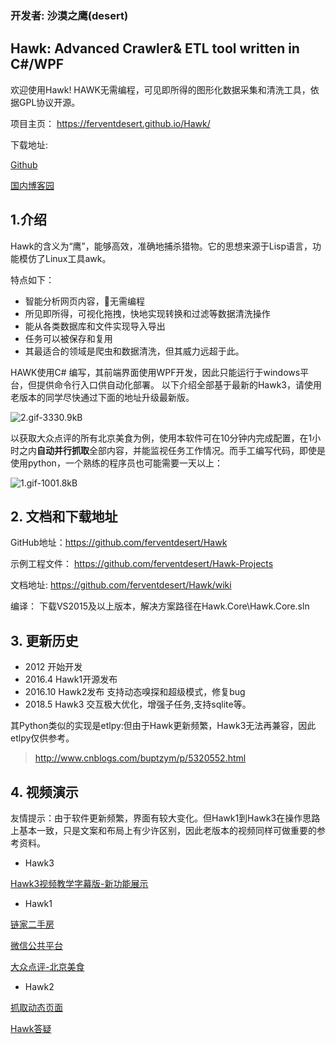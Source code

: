 
### 开发者: 沙漠之鹰(desert)


Hawk: Advanced Crawler& ETL tool written in C#/WPF
---

欢迎使用Hawk! HAWK无需编程，可见即所得的图形化数据采集和清洗工具，依据GPL协议开源。

项目主页： https://ferventdesert.github.io/Hawk/

下载地址: 

[Github](https://github.com/ferventdesert/Hawk/releases/download/Hawk3/Hawk3_Release.zip)

[国内博客园](https://files.cnblogs.com/files/buptzym/Hawk3_Release.zip)



## 1.介绍

Hawk的含义为“鹰”，能够高效，准确地捕杀猎物。它的思想来源于Lisp语言，功能模仿了Linux工具awk。

特点如下：
- 智能分析网页内容，无需编程
- 所见即所得，可视化拖拽，快地实现转换和过滤等数据清洗操作
- 能从各类数据库和文件实现导入导出
- 任务可以被保存和复用
- 其最适合的领域是爬虫和数据清洗，但其威力远超于此。

HAWK使用C# 编写，其前端界面使用WPF开发，因此只能运行于windows平台，但提供命令行入口供自动化部署。
以下介绍全部基于最新的Hawk3，请使用老版本的同学尽快通过下面的地址升级最新版。

![2.gif-3330.9kB][1]

以获取大众点评的所有北京美食为例，使用本软件可在10分钟内完成配置，在1小时之内**自动并行抓取**全部内容，并能监视任务工作情况。而手工编写代码，即使是使用python，一个熟练的程序员也可能需要一天以上：

![1.gif-1001.8kB][2]

## 2. 文档和下载地址

GitHub地址：https://github.com/ferventdesert/Hawk

示例工程文件： https://github.com/ferventdesert/Hawk-Projects

文档地址: https://github.com/ferventdesert/Hawk/wiki

编译： 下载VS2015及以上版本，解决方案路径在Hawk.Core\Hawk.Core.sln

## 3. 更新历史

- 2012 开始开发 
- 2016.4 Hawk1开源发布
- 2016.10 Hawk2发布   支持动态嗅探和超级模式，修复bug
- 2018.5 Hawk3 交互极大优化，增强子任务,支持sqlite等。

其Python类似的实现是etlpy:但由于Hawk更新频繁，Hawk3无法再兼容，因此etlpy仅供参考。

> http://www.cnblogs.com/buptzym/p/5320552.html


## 4. 视频演示

友情提示：由于软件更新频繁，界面有较大变化。但Hawk1到Hawk3在操作思路上基本一致，只是文案和布局上有少许区别，因此老版本的视频同样可做重要的参考资料。

- Hawk3

[Hawk3视频教学字幕版-新功能展示][8]

- Hawk1

[链家二手房][3]

[微信公共平台][4]

[大众点评-北京美食][5]

- Hawk2

[抓取动态页面][6]

[Hawk答疑][7]



  [1]: http://static.zybuluo.com/buptzym/10kykg6qhqvsabbq8yj32pt0/2.gif
  [2]: http://static.zybuluo.com/buptzym/qkl0vavjn6cj007qfk2k3gqg/1.gif
  [3]: http://v.qq.com/page/w/9/2/w0189607h92.html
  [4]: http://v.qq.com/page/c/s/n/c0189jwd2sn.html
  [5]: http://v.qq.com/page/z/g/h/z01891n1rgh.html
  [6]: https://v.qq.com/x/page/a03878tihmx.html
  [7]: https://v.qq.com/x/page/n0387axmgg5.html
  [8]: http://v.qq.com/x/page/d0660sxbebu.html
